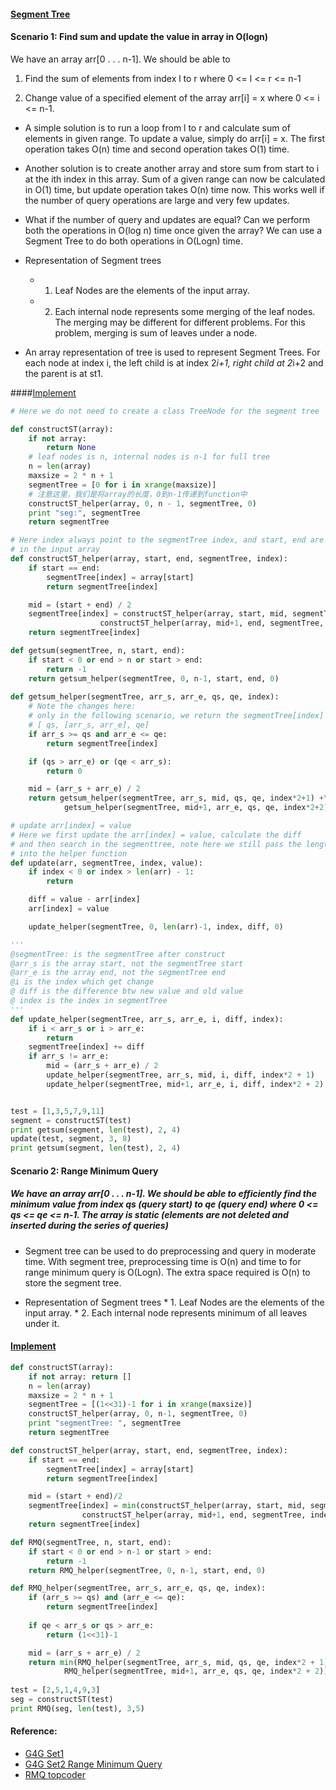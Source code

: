 #### [Segment Tree](http://www.geeksforgeeks.org/segment-tree-set-1-sum-of-given-range/)

#### Scenario 1: Find sum and update the value in array in O(logn)
We have an array arr[0 . . . n-1]. We should be able to

1)  Find the sum of elements from index l to r where 0 <= l <= r <= n-1

2)  Change value of a specified element of the array arr[i] = x where 0 <= i <= n-1.

* A simple solution is to run a loop from l to r and calculate sum of elements in given range. To update a value, simply do arr[i] = x. The first operation takes O(n) time and second operation takes O(1) time.

* Another solution is to create another array and store sum from start to i at the ith index in this array. Sum of a given range can now be calculated in O(1) time, but update operation takes O(n) time now. This works well if the number of query operations are large and very few updates.

* What if the number of query and updates are equal? Can we perform both the operations in O(log n) time once given the array? We can use a Segment Tree to do both operations in O(Logn) time.

* Representation of Segment trees
    * 1. Leaf Nodes are the elements of the input array.
    * 2. Each internal node represents some merging of the leaf nodes. 
        The merging may be different for different problems. For this problem, merging is sum of leaves under a node.

* An array representation of tree is used to represent Segment Trees. For each node at index i, the left child is at index 2*i+1, right child at 2*i+2 and the parent is at st1.

####[Implement](http://www.geeksforgeeks.org/segment-tree-set-1-sum-of-given-range/)

```python
# Here we do not need to create a class TreeNode for the segment tree

def constructST(array):
    if not array:
        return None
    # leaf nodes is n, internal nodes is n-1 for full tree
    n = len(array)
    maxsize = 2 * n + 1
    segmentTree = [0 for i in xrange(maxsize)]
    # 注意这里，我们是将array的长度，0到n-1传递到function中
    constructST_helper(array, 0, n - 1, segmentTree, 0)
    print "seg:", segmentTree
    return segmentTree

# Here index always point to the segmentTree index, and start, end are the index 
# in the input array
def constructST_helper(array, start, end, segmentTree, index):
    if start == end:
        segmentTree[index] = array[start]
        return segmentTree[index]

    mid = (start + end) / 2
    segmentTree[index] = constructST_helper(array, start, mid, segmentTree, index*2+1) +\
                    constructST_helper(array, mid+1, end, segmentTree, index*2+2)
    return segmentTree[index]

def getsum(segmentTree, n, start, end):
    if start < 0 or end > n or start > end:
        return -1
    return getsum_helper(segmentTree, 0, n-1, start, end, 0)
    
def getsum_helper(segmentTree, arr_s, arr_e, qs, qe, index):
    # Note the changes here: 
    # only in the following scenario, we return the segmentTree[index]
    # [ qs, [arr_s, arr_e], qe]
    if arr_s >= qs and arr_e <= qe:
        return segmentTree[index]

    if (qs > arr_e) or (qe < arr_s):
        return 0

    mid = (arr_s + arr_e) / 2
    return getsum_helper(segmentTree, arr_s, mid, qs, qe, index*2+1) +\
            getsum_helper(segmentTree, mid+1, arr_e, qs, qe, index*2+2)

# update arr[index] = value
# Here we first update the arr[index] = value, calculate the diff 
# and then search in the segmenttree, note here we still pass the length of arrary 
# into the helper function 
def update(arr, segmentTree, index, value):
    if index < 0 or index > len(arr) - 1:
        return

    diff = value - arr[index]
    arr[index] = value

    update_helper(segmentTree, 0, len(arr)-1, index, diff, 0)

'''
@segmentTree: is the segmentTree after construct
@arr_s is the array start, not the segmentTree start
@arr_e is the array end, not the segmentTree end
@i is the index which get change
@ diff is the difference btw new value and old value
@ index is the index in segmentTree
'''
def update_helper(segmentTree, arr_s, arr_e, i, diff, index):
    if i < arr_s or i > arr_e:
        return
    segmentTree[index] += diff
    if arr_s != arr_e:
        mid = (arr_s + arr_e) / 2
        update_helper(segmentTree, arr_s, mid, i, diff, index*2 + 1)
        update_helper(segmentTree, mid+1, arr_e, i, diff, index*2 + 2)


test = [1,3,5,7,9,11]
segment = constructST(test)
print getsum(segment, len(test), 2, 4)
update(test, segment, 3, 8)
print getsum(segment, len(test), 2, 4)
```


#### Scenario 2: Range Minimum Query
##### We have an array arr[0 . . . n-1]. We should be able to efficiently find the minimum value from index qs (query start) to qe (query end) where 0 <= qs <= qe <= n-1. The array is static (elements are not deleted and inserted during the series of queries)

* Segment tree can be used to do preprocessing and query in moderate time. With segment tree, preprocessing time is O(n) and time to for range minimum query is O(Logn). The extra space required is O(n) to store the segment tree.

* Representation of Segment trees
      * 1. Leaf Nodes are the elements of the input array.
      * 2. Each internal node represents minimum of all leaves under it.

#### [Implement](http://www.geeksforgeeks.org/segment-tree-set-1-range-minimum-query/)
```python
def constructST(array):
    if not array: return []
    n = len(array)
    maxsize = 2 * n + 1
    segmentTree = [(1<<31)-1 for i in xrange(maxsize)]
    constructST_helper(array, 0, n-1, segmentTree, 0)
    print "segmentTree: ", segmentTree
    return segmentTree

def constructST_helper(array, start, end, segmentTree, index):    
    if start == end:
        segmentTree[index] = array[start]
        return segmentTree[index]

    mid = (start + end)/2
    segmentTree[index] = min(constructST_helper(array, start, mid, segmentTree, index*2+1),
                constructST_helper(array, mid+1, end, segmentTree, index*2+2))
    return segmentTree[index]

def RMQ(segmentTree, n, start, end):
    if start < 0 or end > n-1 or start > end:
        return -1
    return RMQ_helper(segmentTree, 0, n-1, start, end, 0)

def RMQ_helper(segmentTree, arr_s, arr_e, qs, qe, index):
    if (arr_s >= qs) and (arr_e <= qe):
        return segmentTree[index]
    
    if qe < arr_s or qs > arr_e:
        return (1<<31)-1

    mid = (arr_s + arr_e) / 2
    return min(RMQ_helper(segmentTree, arr_s, mid, qs, qe, index*2 + 1),
            RMQ_helper(segmentTree, mid+1, arr_e, qs, qe, index*2 + 2))
    
test = [2,5,1,4,9,3]
seg = constructST(test)
print RMQ(seg, len(test), 3,5)

```


#### Reference:
* [G4G Set1](http://www.geeksforgeeks.org/segment-tree-set-1-sum-of-given-range/)
* [G4G Set2 Range Minimum Query](http://www.geeksforgeeks.org/segment-tree-set-1-range-minimum-query/)
* [RMQ topcoder](https://www.topcoder.com/community/data-science/data-science-tutorials/range-minimum-query-and-lowest-common-ancestor/#Range_Minimum_Query_(RMQ))
